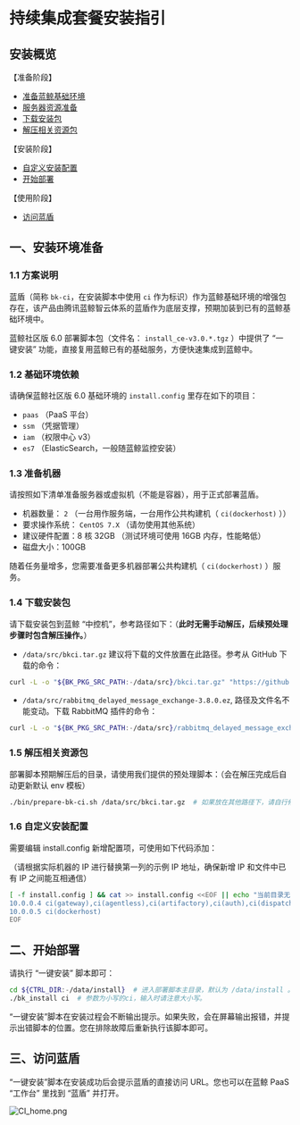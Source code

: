 # 持续集成套餐安装指引

## 安装概览

【准备阶段】
- [准备蓝鲸基础环境](./CI-start.md#12)
- [服务器资源准备](./CI-start.md#13)
- [下载安装包](./CI-start.md#14)
- [解压相关资源包](./CI-start.md#15)

【安装阶段】
- [自定义安装配置](./CI-start.md#16)
- [开始部署](./CI-start.md#二、开始部署)

【使用阶段】
- [访问蓝盾](./CI-start.md#三、访问蓝盾)


## 一、安装环境准备

### 1.1 方案说明

蓝盾（简称 `bk-ci`，在安装脚本中使用 `ci` 作为标识）作为蓝鲸基础环境的增强包存在，该产品由腾讯蓝鲸智云体系的蓝盾作为底层支撑，预期加装到已有的蓝鲸基础环境中。

蓝鲸社区版 6.0 部署脚本包（文件名： `install_ce-v3.0.*.tgz` ）中提供了 “一键安装” 功能，直接复用蓝鲸已有的基础服务，方便快速集成到蓝鲸中。

### 1.2 基础环境依赖
<a id="12"></a>

请确保蓝鲸社区版 6.0 基础环境的 `install.config` 里存在如下的项目：
* `paas` （PaaS 平台）
* `ssm` （凭据管理）
* `iam` （权限中心 v3）
* `es7` （ElasticSearch，一般随蓝鲸监控安装）

### 1.3 准备机器
<a id="13"></a>

请按照如下清单准备服务器或虚拟机（不能是容器），用于正式部署蓝盾。

* 机器数量： `2` （一台用作服务端，一台用作公共构建机（ `ci(dockerhost)` ））
* 要求操作系统： `CentOS 7.X`  （请勿使用其他系统）
* 建议硬件配置：8 核 32GB （测试环境可使用 16GB 内存，性能略低）
* 磁盘大小：100GB

随着任务量增多，您需要准备更多机器部署公共构建机（ `ci(dockerhost)` ）服务。

### 1.4 下载安装包
<a id="14"></a>

请下载安装包到蓝鲸 “中控机”，参考路径如下：（**此时无需手动解压，后续预处理步骤时包含解压操作。**）
* `/data/src/bkci.tar.gz` 建议将下载的文件放置在此路径。参考从 GitHub 下载的命令：

``` bash
curl -L -o "${BK_PKG_SRC_PATH:-/data/src}/bkci.tar.gz" "https://github.com/Tencent/bk-ci/releases/download/v1.2.5/bkci.tar.gz"
```

* `/data/src/rabbitmq_delayed_message_exchange-3.8.0.ez`, 路径及文件名不能变动。下载 RabbitMQ 插件的命令：

``` bash
curl -L -o "${BK_PKG_SRC_PATH:-/data/src}/rabbitmq_delayed_message_exchange-3.8.0.ez" "https://github.com/rabbitmq/rabbitmq-delayed-message-exchange/releases/download/v3.8.0/rabbitmq_delayed_message_exchange-3.8.0.ez"
```

### 1.5 解压相关资源包
<a id="15"></a>

部署脚本预期解压后的目录，请使用我们提供的预处理脚本：（会在解压完成后自动更新默认 env 模板）
``` bash
./bin/prepare-bk-ci.sh /data/src/bkci.tar.gz  # 如果放在其他路径下，请自行修改。
```

### 1.6 自定义安装配置
<a id="16"></a>

需要编辑 install.config 新增配置项，可使用如下代码添加：

（请根据实际机器的 IP 进行替换第一列的示例 IP 地址，确保新增 IP 和文件中已有 IP 之间能互相通信）
``` bash
[ -f install.config ] && cat >> install.config <<EOF || echo "当前目录无 install.config, 请切换到 ${CTRL_DIR:-/data/install} 目录下执行。"
10.0.0.4 ci(gateway),ci(agentless),ci(artifactory),ci(auth),ci(dispatch),ci(environment),ci(image),ci(log),ci(misc),ci(notify),ci(openapi),ci(plugin),ci(process),ci(project),ci(quality),ci(repository),ci(store),ci(ticket),ci(websocket)
10.0.0.5 ci(dockerhost)
EOF
```

## 二、开始部署

请执行 “一键安装” 脚本即可：
``` bash
cd ${CTRL_DIR:-/data/install}  # 进入部署脚本主目录，默认为 /data/install 。
./bk_install ci  # 参数为小写的ci，输入时请注意大小写。
```

“一键安装”脚本在安装过程会不断输出提示。如果失败，会在屏幕输出报错，并提示出错脚本的位置。您在排除故障后重新执行该脚本即可。

## 三、访问蓝盾

“一键安装”脚本在安装成功后会提示蓝盾的直接访问 URL。您也可以在蓝鲸 PaaS “工作台” 里找到 “蓝盾” 并打开。

![CI_home.png](../../assets/CI_home.png)

